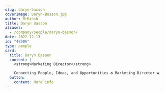 ```yaml
---
slug: daryn-basson
coverImage: Daryn-Basson.jpg
author: MrHinsh
title: Daryn Basson
aliases:
  - /company/people/daryn-basson/
date: 2022-12-13
id: "48506"
type: people
card:
  title: Daryn Basson
  content: |-
    <strong>Marketing Director</strong>

    Connecting People, Ideas, and Opportunities ✪ Marketing Director with 30+ Years in Sales &amp; Marketing ✪ Expert in Design, Writing, &amp; Creating Memorable Experiences ✪ Award-Winning Professional with a Passion for Storytelling and Customer Connection
  button:
    content: More info
---
```

